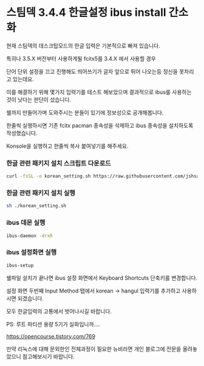 # 스팀덱 3.4.4 한글설정 ibus install 간소화

현재 스팀덱의 데스크탑모드의 한글 입력은 기본적으로 빠져 있습니다.

특히나 3.5.X 버전부터 사용하게될 fcitx5를 3.4.X 에서 사용할 경우

단어 단위 설정을 끄고 진행해도 띄어쓰기가 글자 앞으로 튀어 나오는등 정신을 못차리고 있는데요.


이를 해결하기 위해 몇가지 입력기를 테스트 해보았으며 결과적으로 ibus를 사용하는 것이 낫다는 판단이 섰습니다.

쉘까지 만들어가며 도와주시는 분들이 있기에 정보성으로 공개해봅니다.




한줄씩 실행하시면 기존 fcitx pacman 종속성을 삭제하고 ibus 종속성을 설치하도록 작성했습니다.



Konsole을 실행하고 한줄씩 복사 붙여넣기를 해주세요.

### 한글 관련 패키지 설치 스크립트 다운로드
```sh
curl -fsSL -o korean_setting.sh https://raw.githubusercontent.com/jshsakura/steamdeck/main/korean_setting.sh
```


### 한글 관련 패키지 설치 실행
```sh
sh ./korean_setting.sh
```


### ibus 데몬 실행
```sh
ibus-daemon -drxR
```

### ibus 설정화면 실행
```sh
ibus-setup
```


쉘파일 설치가 끝나면 ibus 설정 화면에서 Keyboard Shortcuts 단축키를 변경합니다.

설정 화면 두번째 Input Method 탭에서 korean -> hangul 입력기를 추가하고 사용하시면 되겠습니다.

모두 한글입력의 고통에서 벗어나시길 바랍니다.



PS: 루트 파티션 용량 5기가 실화입니까....




https://opencourse.tistory.com/769


만약 리눅스에 대해 문외한인 전체과정이 필요한 뉴비라면 개인 블로그에 전문을 올려놓았으니 참고해보시기 바랍니다.
